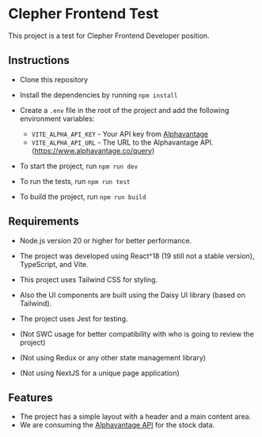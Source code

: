 # Clepher Frontend Test

This project is a test for Clepher Frontend Developer position.

## Instructions

- Clone this repository
- Install the dependencies by running `npm install`
- Create a `.env` file in the root of the project and add the following environment variables:
  - `VITE_ALPHA_API_KEY` - Your API key from [Alphavantage](https://www.alphavantage.co/support/#api-key)
  - `VITE_ALPHA_API_URL` - The URL to the Alphavantage API. (https://www.alphavantage.co/query)

- To start the project, run `npm run dev`
- To run the tests, run `npm run test`
- To build the project, run `npm run build`

## Requirements

- Node.js version 20 or higher for better performance.
- The project was developed using React^18 (19 still not a stable version), TypeScript, and Vite.
- This project uses Tailwind CSS for styling.
- Also the UI components are built using the Daisy UI library (based on Tailwind).
- The project uses Jest for testing.

- (Not SWC usage for better compatibility with who is going to review the project)
- (Not using Redux or any other state management library)
- (Not using NextJS for a unique page application)

## Features

- The project has a simple layout with a header and a main content area.
- We are consuming the [Alphavantage API](https://www.alphavantage.co/documentation/) for the stock data.

